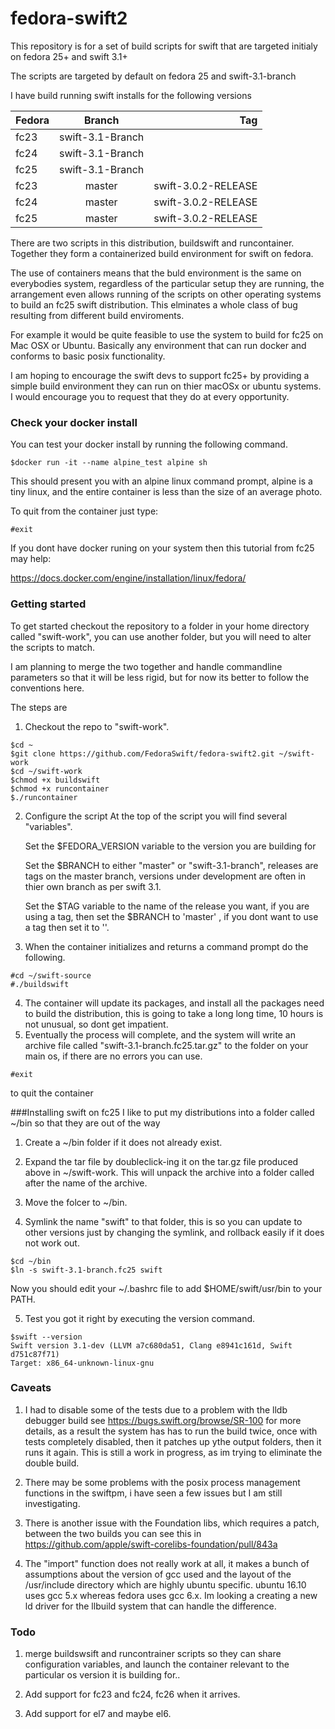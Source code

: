 # fedora-swift2
This repository is for a set of build scripts for swift that are targeted initialy on fedora 25+ and swift 3.1+ 

The scripts are targeted by default on fedora 25 and swift-3.1-branch

I have build running swift installs for the following versions 

| Fedora   |      Branch    |  Tag |
|----------|:-------------:|------:|
| fc23|  swift-3.1-Branch |   |
| fc24|     swift-3.1-Branch    |    |
| fc25 |  swift-3.1-Branch  |      |
| fc23|  master | swift-3.0.2-RELEASE  |
| fc24|     master   |  swift-3.0.2-RELEASE  |
| fc25 |  master  |   swift-3.0.2-RELEASE   |

There are two scripts in this distribution, buildswift and runcontainer. Together 
they form a containerized build environment for swift on fedora. 

The use of containers means that the buld environment is the same on everybodies 
system, regardless of the particular setup they are running, the arrangement even 
allows running of the scripts on other operating systems to build an fc25 swift distribution. This elminates a whole class of bug resulting from different build enviroments. 

For example it would be quite feasible to use the system to build for fc25 on Mac OSX or Ubuntu.
Basically any environment that can run docker and conforms to basic posix functionality. 

I am hoping to encourage the swift devs to support fc25+ by providing a simple build environment they can run on thier macOSx or ubuntu systems. I would encourage you to request that they do at every opportunity. 

### Check your docker install
You can test your docker install by running the following command.

```
$docker run -it --name alpine_test alpine sh
```

This should present you with an alpine linux command prompt, alpine is 
a tiny linux, and the entire container is less than the size of an average photo.

To quit from the container just type:
```
#exit
```

If you dont have docker runing on your system then this tutorial from fc25 may help:

https://docs.docker.com/engine/installation/linux/fedora/

### Getting started
To get started checkout the repository to a folder in your home directory 
called "swift-work", you can use another folder, but you will need to alter the scripts to match.

I am planning to merge the two together and handle commandline parameters so that
it will be less rigid, but for now its better to follow the conventions here.

The steps are

1. Checkout the repo to "swift-work".

```
$cd ~
$git clone https://github.com/FedoraSwift/fedora-swift2.git ~/swift-work
$cd ~/swift-work
$chmod +x buildswift
$chmod +x runcontainer
$./runcontainer
```
2. Configure the script
    At the top of the script you will find several "variables".

    Set the $FEDORA_VERSION variable to the version you are building for

    Set the $BRANCH to either "master" or "swift-3.1-branch", releases are tags on the 
master branch, versions under development are often in thier own branch as per swift 3.1.

    Set the $TAG variable to the name of the release you want, if you are using a tag, then set the $BRANCH to 'master'
   , if you dont want to use a tag then set it to ''. 

3. When the container initializes and returns a command prompt do the following.

```
#cd ~/swift-source
#./buildswift
```
4. The container will update its packages, and install all the packages need to build the 
distribution, this is going to take a long long time, 10 hours is not unusual, so 
dont get impatient.
5. Eventually the process will complete, and the system will write an 
archive file called "swift-3.1-branch.fc25.tar.gz" to the folder on your
main os, if there are no errors you can use.

```
#exit
```
to quit the container

###Installing swift on fc25
I like to put my distributions into a folder called ~/bin so that they 
are out of the way

1. Create a ~/bin folder if it does not already exist.

2. Expand the tar file by doubleclick-ing it on the tar.gz file produced above in ~/swift-work. This will unpack the archive into a folder called 
after the name of the archive.

3. Move the folcer to ~/bin.

4. Symlink the name "swift" to that folder, this is so you can update to other versions just by changing the symlink, 
and rollback easily if it does not work out.

```
$cd ~/bin
$ln -s swift-3.1-branch.fc25 swift
```
Now you should edit your ~/.bashrc file to add $HOME/swift/usr/bin to your PATH. 

5. Test you got it right by executing the version command. 

```
$swift --version
Swift version 3.1-dev (LLVM a7c680da51, Clang e8941c161d, Swift d751c87f71)
Target: x86_64-unknown-linux-gnu

```

### Caveats

1. I had to disable some of the tests due to a problem with the lldb debugger build
see https://bugs.swift.org/browse/SR-100 for more details, as a result the system has
has to run the build twice, once with tests completely disabled, then it patches up ythe output folders, 
then it runs it again. This is still a work in progress, as im trying to eliminate the double build. 

2. There may be some problems with the posix process management functions in the swiftpm, i have seen a few 
issues but I am still investigating.

3. There is another issue with the Foundation libs, which requires a patch, between the two builds
you can see this in https://github.com/apple/swift-corelibs-foundation/pull/843a

4. The "import" function does not really work at all, it makes a bunch of assumptions about the version of gcc used and the layout of the /usr/include directory which are highly ubuntu specific. ubuntu 16.10 uses gcc 5.x whereas fedora uses gcc 6.x. Im looking a creating a new ld driver for the llbuild system that can handle the difference.  

### Todo

1. merge buildswsift and runcontrainer scripts so they can share configuration variables, and launch 
the container relevant to the particular os version it is building for..

2. Add support for fc23 and fc24, fc26 when it arrives. 

3. Add support for el7 and maybe el6. 





